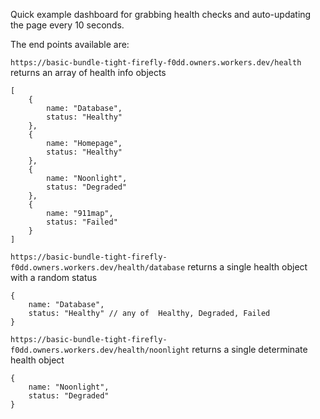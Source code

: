 Quick example dashboard for grabbing health checks and auto-updating the page every 10 seconds.

The end points available are:

`https://basic-bundle-tight-firefly-f0dd.owners.workers.dev/health` returns an array of health info objects
```
[
    {
        name: "Database",
        status: "Healthy"
    },
    {
        name: "Homepage",
        status: "Healthy"
    },
    {
        name: "Noonlight",
        status: "Degraded"
    },
    {
        name: "911map",
        status: "Failed"
    }
]
```

`https://basic-bundle-tight-firefly-f0dd.owners.workers.dev/health/database` returns a single health object with a random status
```
{
    name: "Database",
    status: "Healthy" // any of  Healthy, Degraded, Failed
}
```

`https://basic-bundle-tight-firefly-f0dd.owners.workers.dev/health/noonlight` returns a single determinate health object
```
{
    name: "Noonlight",
    status: "Degraded"
}
```
